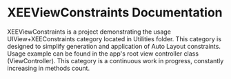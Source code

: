 XEEViewConstraints Documentation
========
XEEViewConstraints is a project demonstrating the usage UIView+XEEConstraints category located in Utilities folder. This category is designed to simplify generation and application of Auto Layout constraints. Usage example can be found in the app's root view controller class (ViewController). This category is a continuous work in progress, constantly increasing in methods count. 